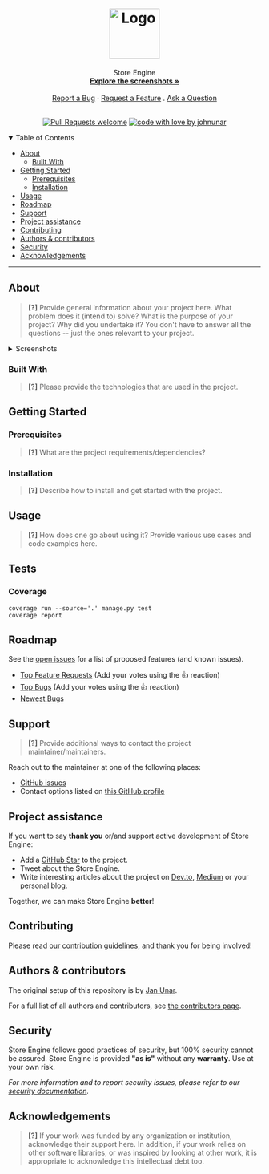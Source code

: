 <h1 align="center">
  <a href="https://github.com/johnunar/storengine">
    <img src="https://storengine.org/static/storengine/images/se-logo-nobg.png" alt="Logo" width="100" height="100">
  </a>
</h1>

<div align="center">
  Store Engine
  <br />
  <a href="#about"><strong>Explore the screenshots »</strong></a>
  <br />
  <br />
  <a href="https://github.com/johnunar/storengine/issues/new?assignees=&labels=bug&template=01_BUG_REPORT.md&title=bug%3A+">Report a Bug</a>
  ·
  <a href="https://github.com/johnunar/storengine/issues/new?assignees=&labels=enhancement&template=02_FEATURE_REQUEST.md&title=feat%3A+">Request a Feature</a>
  .
  <a href="https://github.com/johnunar/storengine/issues/new?assignees=&labels=question&template=04_SUPPORT_QUESTION.md&title=support%3A+">Ask a Question</a>
</div>

<div align="center">
<br />

[![Pull Requests welcome](https://img.shields.io/badge/PRs-welcome-ff69b4.svg?style=flat-square)](https://github.com/johnunar/storengine/issues?q=is%3Aissue+is%3Aopen+label%3A%22help+wanted%22)
[![code with love by johnunar](https://img.shields.io/badge/%3C%2F%3E%20with%20%E2%99%A5%20by-johnunar-ff1414.svg?style=flat-square)](https://github.com/johnunar)

</div>

<details open="open">
<summary>Table of Contents</summary>

- [About](#about)
  - [Built With](#built-with)
- [Getting Started](#getting-started)
  - [Prerequisites](#prerequisites)
  - [Installation](#installation)
- [Usage](#usage)
- [Roadmap](#roadmap)
- [Support](#support)
- [Project assistance](#project-assistance)
- [Contributing](#contributing)
- [Authors & contributors](#authors--contributors)
- [Security](#security)
- [Acknowledgements](#acknowledgements)

</details>

---

## About

> **[?]**
> Provide general information about your project here.
> What problem does it (intend to) solve?
> What is the purpose of your project?
> Why did you undertake it?
> You don't have to answer all the questions -- just the ones relevant to your project.

<details>
<summary>Screenshots</summary>
<br>

> **[?]**
> Please provide your screenshots here.

|                               Home Page                               |                               Login Page                               |
| :-------------------------------------------------------------------: | :--------------------------------------------------------------------: |
| <img src="docs/images/screenshot.png" title="Home Page" width="100%"> | <img src="docs/images/screenshot.png" title="Login Page" width="100%"> |

</details>

### Built With

> **[?]**
> Please provide the technologies that are used in the project.

## Getting Started

### Prerequisites

> **[?]**
> What are the project requirements/dependencies?

### Installation

> **[?]**
> Describe how to install and get started with the project.

## Usage

> **[?]**
> How does one go about using it?
> Provide various use cases and code examples here.

## Tests

### Coverage 

```shell
coverage run --source='.' manage.py test
coverage report
```

## Roadmap

See the [open issues](https://github.com/johnunar/storengine/issues) for a list of proposed features (and known issues).

- [Top Feature Requests](https://github.com/johnunar/storengine/issues?q=label%3Aenhancement+is%3Aopen+sort%3Areactions-%2B1-desc) (Add your votes using the 👍 reaction)
- [Top Bugs](https://github.com/johnunar/storengine/issues?q=is%3Aissue+is%3Aopen+label%3Abug+sort%3Areactions-%2B1-desc) (Add your votes using the 👍 reaction)
- [Newest Bugs](https://github.com/johnunar/storengine/issues?q=is%3Aopen+is%3Aissue+label%3Abug)

## Support

> **[?]**
> Provide additional ways to contact the project maintainer/maintainers.

Reach out to the maintainer at one of the following places:

- [GitHub issues](https://github.com/johnunar/storengine/issues/new?assignees=&labels=question&template=04_SUPPORT_QUESTION.md&title=support%3A+)
- Contact options listed on [this GitHub profile](https://github.com/johnunar)

## Project assistance

If you want to say **thank you** or/and support active development of Store Engine:

- Add a [GitHub Star](https://github.com/johnunar/storengine) to the project.
- Tweet about the Store Engine.
- Write interesting articles about the project on [Dev.to](https://dev.to/), [Medium](https://medium.com/) or your personal blog.

Together, we can make Store Engine **better**!

## Contributing



Please read [our contribution guidelines](docs/CONTRIBUTING.md), and thank you for being involved!

## Authors & contributors

The original setup of this repository is by [Jan Unar](https://github.com/johnunar).

For a full list of all authors and contributors, see [the contributors page](https://github.com/johnunar/storengine/contributors).

## Security

Store Engine follows good practices of security, but 100% security cannot be assured.
Store Engine is provided **"as is"** without any **warranty**. Use at your own risk.

_For more information and to report security issues, please refer to our [security documentation](docs/SECURITY.md)._


## Acknowledgements

> **[?]**
> If your work was funded by any organization or institution, acknowledge their support here.
> In addition, if your work relies on other software libraries, or was inspired by looking at other work, it is appropriate to acknowledge this intellectual debt too.
